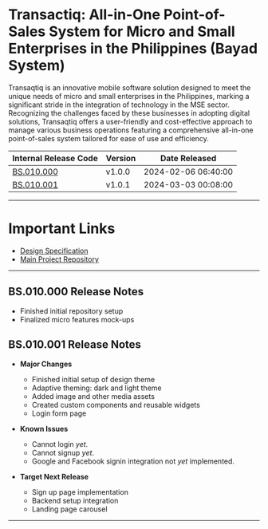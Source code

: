 # Transactiq: All-in-One Point-of-Sales System for Micro and Small Enterprises in the Philippines (Bayad System)

Transaqtiq is an innovative mobile software solution designed to meet the unique needs of micro and small enterprises in the Philippines, marking a significant stride in the integration of technology in the MSE sector. Recognizing the challenges faced by these businesses in adopting digital solutions, Transaqtiq offers a user-friendly and cost-effective approach to manage various business operations featuring a comprehensive all-in-one point-of-sales system tailored for ease of use and efficiency.

| Internal Release Code | Version | Date Released |
|---|---|---|
|[BS.010.000](#bs010000-release-notes)|v1.0.0|2024-02-06 06:40:00|
|[BS.010.001](#bs010001-release-notes)|v1.0.1|2024-03-03 00:08:00|

---

# Important Links
  * [Design Specification](https://github.com/josuafalguera/bayad-system-md)
  * [Main Project Repository](https://github.com/josuafalguera/bayad-system)

---

## BS.010.000 Release Notes
  * Finished initial repository setup
  * Finalized micro features mock-ups

## BS.010.001 Release Notes

* **Major Changes**
  - Finished initial setup of design theme
  - Adaptive theming: dark and light theme 
  - Added image and other media assets
  - Created custom components and reusable widgets
  - Login form page

* **Known Issues**
  - Cannot login *yet*.
  - Cannot signup *yet*.
  - Google and Facebook signin integration not *yet* implemented.

* **Target Next Release**
  - Sign up page implementation
  - Backend setup integration
  - Landing page carousel
    
---
